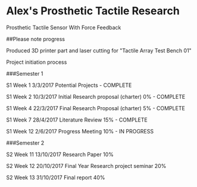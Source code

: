 # Alex's Prosthetic Tactile Research

Prosthetic Tactile Sensor With Force Feedback

##Please note progress

Produced 3D printer part and laser cutting for "Tactile Array Test Bench 01"

Project initiation process

###Semester 1

S1 Week 1 3/3/2017 Potential Projects - COMPLETE

S1 Week 2 10/3/2017 Initial Research proposal (charter) 0% - COMPLETE

S1 Week 4 22/3/2017 Final Research Proposal (charter) 5% - COMPLETE

S1 Week 7 28/4/2017 Literature Review 15% - COMPLETE

S1 Week 12 2/6/2017 Progress Meeting 10% - IN PROGRESS

###Semester 2

S2 Week 11 13/10/2017 Research Paper 10%

S2 Week 12 20/10/2017 Final Year Research project seminar 20%

S2 Week 13 31/10/2017 Final report 40%
